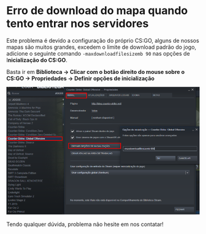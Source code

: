 # Erro de download do mapa quando tento entrar nos servidores

Este problema é devido a configuração do próprio CS:GO, alguns de nossos mapas são muitos grandes, excedem o limite de download padrão do jogo, adicione o seguinte comando `-maxdownloadfilesizemb 90` nas opções de I**nicialização do CS:GO**.

Basta ir em **Biblioteca -&gt; Clicar com o botão direito do mouse sobre o CS:GO -&gt; Propriedades -&gt; Definir opções de inicialização**

![](../../.gitbook/assets/image%20%285%29.png)

Tendo qualquer dúvida, problema não hesite em nos contatar!

